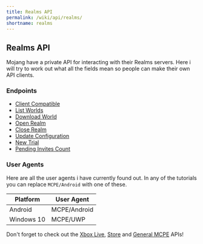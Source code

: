 ```yaml
---
title: Realms API
permalink: /wiki/api/realms/
shortname: realms
---
```

## Realms API
Mojang have a private API for interacting with their Realms servers. Here i will try to work out what all the fields mean so people can make their own API clients.  

### Endpoints

* [Client Compatible](client-compatible/)
* [List Worlds](list-worlds/)  
* [Download World](download-world/)  
* [Open Realm](open/)  
* [Close Realm](close/)  
* [Update Configuration](configuration/)  
* [New Trial](new-trial/)  
* [Pending Invites Count](invites-count/)  
  
### User Agents
Here are all the user agents i have currently found out. In any of the tutorials you can replace `MCPE/Android` with one of these.

|Platform|User Agent|
|--------|----------|
|Android|MCPE/Android|
|Windows 10|MCPE/UWP|
  
Don't forget to check out the [Xbox Live](../xboxlive/), [Store](../store/) and [General MCPE](../mcpe/) APIs!
